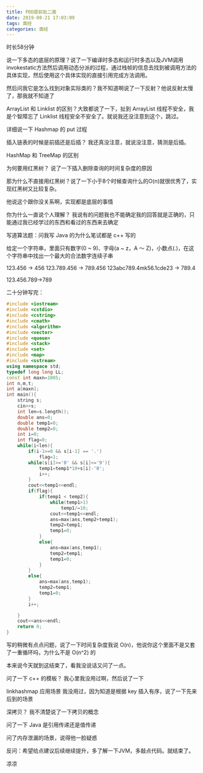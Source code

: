 ```yaml
---
title: PDD提前批二面
date: 2019-08-21 17:03:09
tags: 面经
categories: 面经
---
```


时长58分钟

说一下多态的底层的原理？说了一下编译时多态和运行时多态以及JVM调用invokestatic方法然后调用动态分派的过程，通过栈帧的信息去找到被调用方法的具体实现，然后使用这个具体实现的直接引用完成方法调用。

然后问我它是怎么找到对象实际类的？我不知道啊说了一下反射？他说反射太慢了，那我就不知道了

ArrayList 和 Linklist 的区别？大致都说了一下，扯到 ArrayList 线程不安全，我是个智障忘了 Linklist 线程安全不安全了。就说我还没注意到这个，跳过。

详细说一下 Hashmap 的 put 过程

插入链表的时候是前插还是后插？ 我还真没注意，就说没注意，猜测是后插。

HashMap 和 TreeMap 的区别

为何要用红黑树？ 说了一下插入删除查询的时间复杂度的原因

那为什么不直接用红黑树？说了一下小于8个时候查询什么的O(n)就很优秀了，实现红黑树又比较复杂。

他说这个跟你没关系啊，实现都是底层的事情

你为什么一直说个人理解？  我说有的问题我也不能确定我的回答就是正确的，只能通过我已经学过的东西和看过的东西来去确定

写道算法题：问我写 Java 的为什么笔试都是 c++ 写的

 给定一个字符串，里面只有数字(0 ~ 9)、字母(a ~ z，A ～ Z)，小数点(.)，在这个字符串中找出一个最大的合法数字连续子串

123.456 -> 456
123.789.456 -> 789.456
123abc789.4mk56.1cde23 -> 789.4

123.456.789->789

二十分钟写完： 

```c++
#include <iostream>
#include <cstdio>
#include <cstring>
#include <cmath>
#include <algorithm>
#include <vector>
#include <queue>
#include <stack>
#include <set>
#include <map>
#include <sstream>
using namespace std;
typedef long long LL;
const int maxn=1005;
int n,m,t;
int a[maxn];
int main(){
    string s;
    cin>>s;
    int len=s.length();
    double ans=0;
    double temp1=0;
    double temp2=0;
    int i=0;
    int flag=0;
    while(i<len){
        if(i-1>=0 && s[i-1] == '.')
            flag=1;
        while(s[i]>='0' && s[i]<='9'){
            temp1=temp1*10+s[i]-'0';
            i++;
        }
        cout<<temp1<<endl;
        if(flag){
            if(temp1 < temp2){
                while(temp1>1)
                    temp1/=10;
                cout<<temp1<<endl;
                ans=max(ans,temp2+temp1);
                temp2=temp1;
                temp1=0;
            }
            else{
                ans=max(ans,temp1);
                temp2=temp1;
                temp1=0;
            }
        }
        else{
            ans=max(ans,temp1);
            temp2=temp1;
            temp1=0;
        }
        i++;

    }
    cout<<ans<<endl;
    return 0;
}
```

写的稍微有点点问题，说了一下时间复杂度我说 O(n)，他说你这个里面不是又套了一重循环吗，为什么不是 O(n^2) 的

本来说今天就到这结束了，看我没说话又问了一点。

问了一下 c++ 的模板？  我心里我没用过啊，然后说了一下

linkhashmap 应用场景 我没用过，因为知道是根据 key 插入有序，说了一下先来后到的场景

深拷贝？ 我不清楚说了一下拷贝的概念

问了一下 Java 是引用传递还是值传递

问了内存泄漏的场景，说得他一脸疑惑

反问：希望给点建议后续继续提升，多了解一下JVM，多敲点代码。就结束了。

凉凉